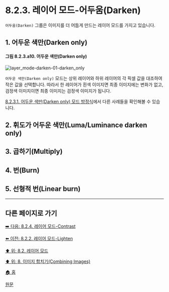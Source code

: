 # 8.2.3. 레이어 모드-어두움(Darken)
`어두움(Darken)` 그룹은 이미지를 더 어둡게 만드는 레이어 모드를 가지고 있습니다.

## 1. 어두운 색만(Darken only)
#### 그림 8.2.3.a10. 어두운 색만(Darken only)
![layer_mode-darken-01-darken_only](https://github.com/wonder13662/gimp/assets/15767104/9da2f52f-87ab-4d09-9db1-f2386145745a)

`어두운 색만(Darken only)` 모드는 상위 레이어와 하위 레이어의 각 픽셀 값을 대조하여 작은 값을 선택합니다. 따라서 한 레이어가 흰색 이미지면 최종 이미지에는 변화가 없고, 검정색 이미지이면 최종 이미지는 검정색 이미지가 됩니다.

[8.2.3.1. 어두운 색만(Darken only) 모드 방정식](./08-02-03-darken-layer-modesx-01-darken_only_mode_equation.md)에서 다른 사례들을 확인해볼 수 있습니다.

## 2. 휘도가 어두운 색만(Luma/Luminance darken only)

## 3. 곱하기(Multiply)

## 4. 번(Burn)

## 5. 선형적 번(Linear burn)

***

## 다른 페이지로 가기
[➡️ 다음: 8.2.4. 레이어 모드-Contrast](./08-02-04-contrast-layer-modes.md)

[⬅️ 이전: 8.2.2. 레이어 모드-Lighten](./08-02-02-lighten-layer-mode.md)

[⬆️ 위: 8.2. 레이어 모드](./08-02-00-layer-modes.md)

[⬆️ 위: 8. 이미지 합치기(Combining Images)](./08-00-combining-images.md)

[🏠 홈](./00-home.md)

[원문](https://docs.gimp.org/2.10/ko/layer-mode-group-lighten.html)
